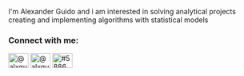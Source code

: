 I'm Alexander Guido and i am interested in solving analytical projects creating and implementing algorithms with
statistical models

<h3 align="left">Connect with me:</h3>
<p align="left">
<a href="https://twitter.com/@alxguido" target="blank"><img align="center" src="https://cdn.jsdelivr.net/npm/simple-icons@3.0.1/icons/twitter.svg" alt="@alxguido" height="30" width="40" /></a>
<a href="https://instagram.com/alxguido" target="blank"><img align="center" src="https://cdn.jsdelivr.net/npm/simple-icons@3.0.1/icons/instagram.svg" alt="@alxguido" height="30" width="40" /></a>
<a href="https://discord.gg/AlexGuido#5886" target="blank"><img align="center" src="https://cdn.jsdelivr.net/npm/simple-icons@3.0.1/icons/discord.svg" alt="#5886" height="30" width="40" /></a>
</p>


<!---
AlexGuido/AlexGuido is a ✨ special ✨ repository because its `README.md` (this file) appears on your GitHub profile.
You can click the Preview link to take a look at your changes.
--->
